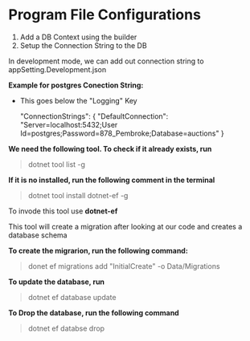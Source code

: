 # Program File Configurations

1. Add a DB Context using the builder
2. Setup the Connection String to the DB

In development mode, we can add out connection string to appSetting.Development.json

**Example for postgres Conection String:**

- This goes below the "Logging" Key

  "ConnectionStrings": {
  "DefaultConnection": "Server=localhost:5432;User Id=postgres;Password=878_Pembroke;Database=auctions"
  }

**We need the following tool. To check if it already exists, run**

> dotnet tool list -g

**If it is no installed, run the following comment in the terminal**

> dotnet tool install dotnet-ef -g

To invode this tool use **dotnet-ef**

This tool will create a migration after looking at our code and creates a database schema

**To create the migrarion, run the following command:**

> donet ef migrations add "InitialCreate" -o Data/Migrations

**To update the database, run**

> dotnet ef database update

**To Drop the database, run the following command**

> dotnet ef databse drop

